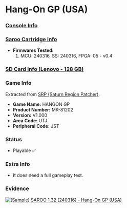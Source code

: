 # Hang-On GP (USA)

### [Console Info](../../../../../Info/Consoles/VA13/README.md)

### [Saroo Cartridge Info](../../../../../Info/Cartridges/RetroGameParadiseStore/1.32F/README.md)

- <b>Firmwares Tested:</b>
  1. MCU: 240316, SS: 240316, FPGA: 05 - v0.4

### [SD Card Info (Lenovo - 128 GB)](../../../../../Info/SdCards/Lenovo/128GB/fat32/README.md)

### Game Info

Extracted from [SRP (Saturn Region Patcher)](https://segaxtreme.net/resources/saturn-region-patcher.81/download).

- <b>Game Name:</b> HANGON GP
- <b>Product Number:</b> MK-81202
- <b>Version:</b> V1.000
- <b>Area Code:</b> UTJ
- <b>Peripheral Code:</b> JST

### Status

- Playable :white_check_mark:

### Extra Info

- It does need a full gameplay test.

### Evidence

[![[Sample] SAROO 1.32 (240316) - Hang-On GP (USA)](https://img.youtube.com/vi/95gDSPFlqWY/0.jpg)](https://www.youtube.com/watch?v=95gDSPFlqWY)
